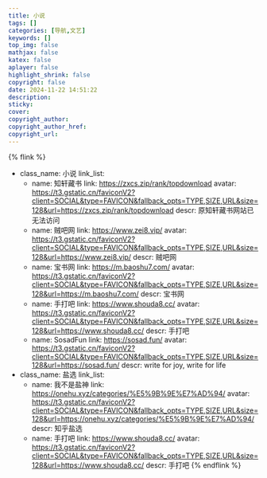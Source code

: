 ```yaml
---
title: 小说
tags: []
categories: [导航,文艺]
keywords: []
top_img: false
mathjax: false
katex: false
aplayer: false
highlight_shrink: false
copyright: false
date: 2024-11-22 14:51:22
description:
sticky:
cover:
copyright_author:
copyright_author_href:
copyright_url:
---
```



{% flink %}
- class_name:  小说
  link_list:
    - name: 知轩藏书
      link: https://zxcs.zip/rank/topdownload
      avatar: https://t3.gstatic.cn/faviconV2?client=SOCIAL&type=FAVICON&fallback_opts=TYPE,SIZE,URL&size=128&url=https://zxcs.zip/rank/topdownload
      descr: 原知轩藏书网站已无法访问
    - name: 贼吧网
      link: https://www.zei8.vip/
      avatar: https://t3.gstatic.cn/faviconV2?client=SOCIAL&type=FAVICON&fallback_opts=TYPE,SIZE,URL&size=128&url=https://www.zei8.vip/
      descr: 贼吧网
    - name: 宝书网
      link: https://m.baoshu7.com/
      avatar: https://t3.gstatic.cn/faviconV2?client=SOCIAL&type=FAVICON&fallback_opts=TYPE,SIZE,URL&size=128&url=https://m.baoshu7.com/
      descr: 宝书网
    - name: 手打吧
      link: https://www.shouda8.cc/
      avatar: https://t3.gstatic.cn/faviconV2?client=SOCIAL&type=FAVICON&fallback_opts=TYPE,SIZE,URL&size=128&url=https://www.shouda8.cc/
      descr: 手打吧
    - name: SosadFun
      link: https://sosad.fun/
      avatar: https://t3.gstatic.cn/faviconV2?client=SOCIAL&type=FAVICON&fallback_opts=TYPE,SIZE,URL&size=128&url=https://sosad.fun/
      descr: write for joy, write for life
- class_name:  盐选
  link_list:
    - name: 我不是盐神
      link: https://onehu.xyz/categories/%E5%9B%9E%E7%AD%94/
      avatar: https://t3.gstatic.cn/faviconV2?client=SOCIAL&type=FAVICON&fallback_opts=TYPE,SIZE,URL&size=128&url=https://onehu.xyz/categories/%E5%9B%9E%E7%AD%94/
      descr: 知乎盐选
    - name: 手打吧
      link: https://www.shouda8.cc/
      avatar: https://t3.gstatic.cn/faviconV2?client=SOCIAL&type=FAVICON&fallback_opts=TYPE,SIZE,URL&size=128&url=https://www.shouda8.cc/
      descr: 手打吧
{% endflink %}